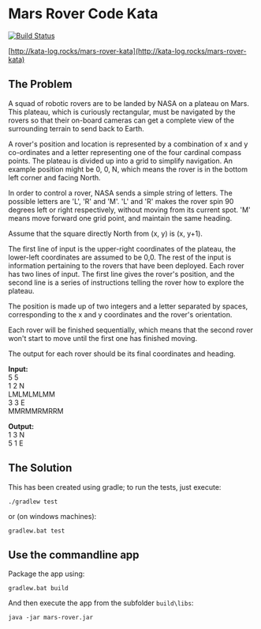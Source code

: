 # Mars Rover Code Kata

[![Build Status](https://mkomischke.visualstudio.com/mars-rover-ci/_apis/build/status/makomweb.mars-rover)](https://mkomischke.visualstudio.com/mars-rover-ci/_build/latest?definitionId=6)

[http://kata-log.rocks/mars-rover-kata](http://kata-log.rocks/mars-rover-kata)

## The Problem
A squad of robotic rovers are to be landed by NASA on a plateau on Mars.
This plateau, which is curiously rectangular, must be navigated by the rovers
so that their on-board cameras can get a complete view of the surrounding
terrain to send back to Earth. 

A rover's position and location is represented by a combination of x and y
co-ordinates and a letter representing one of the four cardinal compass points.
The plateau is divided up into a grid to simplify navigation. An example position
might be 0, 0, N, which means the rover is in the bottom left corner and facing North. 

In order to control a rover, NASA sends a simple string of letters. The possible
letters are 'L', 'R' and 'M'. 'L' and 'R' makes the rover spin 90 degrees left
or right respectively, without moving from its current spot. 'M' means move
forward one grid point, and maintain the same heading. 

Assume that the square directly North from (x, y) is (x, y+1). 

The first line of input is the upper-right coordinates of the plateau, the
lower-left coordinates are assumed to be 0,0. The rest of the input is information
pertaining to the rovers that have been deployed. Each rover has two lines of
input. The first line gives the rover's position, and the second line is a series
of instructions telling the rover how to explore the plateau. 

The position is made up of two integers and a letter separated by spaces,
corresponding to the x and y coordinates and the rover's orientation. 

Each rover will be finished sequentially, which means that the second rover
won't start to move until the first one has finished moving. 

The output for each rover should be its final coordinates and heading. 

**Input:**  
5 5  
1 2 N  
LMLMLMLMM  
3 3 E  
MMRMMRMRRM

**Output:**  
1 3 N  
5 1 E

## The Solution

This has been created using gradle; to run the tests, just execute:

```
./gradlew test
```

or (on windows machines):

```
gradlew.bat test
```

## Use the commandline app

Package the app using:

```
gradlew.bat build
```

And then execute the app from the subfolder `build\libs`:

 ```
java -jar mars-rover.jar
 ```
